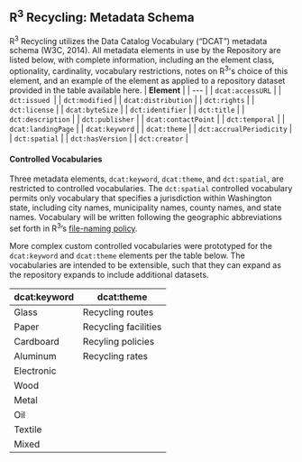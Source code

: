 ## R<sup>3</sup> Recycling: Metadata Schema

R<sup>3</sup> Recycling utilizes the Data Catalog Vocabulary (“DCAT”) metadata schema (W3C, 2014). All metadata elements in use by the Repository are listed below, with complete information, including an the element class, optionality, cardinality, vocabulary restrictions, notes on R<sup>3</sup>'s choice of this element, and an example of the element as applied to a repository dataset provided in the table available here.
| **Element** |
| --- |
| `dcat:accessURL` |
| `dct:issued `|
| `dct:modified` |
| `dcat:distribution` |
| `dct:rights` |
| `dct:license` |
| `dcat:byteSize` |
| `dct:identifier` |
| `dct:title` |
| `dct:description` |
| `dct:publisher` |
| `dcat:contactPoint` |
| `dct:temporal` |
| `dcat:landingPage` |
| `dcat:keyword` |
| `dcat:theme` |
| `dct:accrualPeriodicity` |
| `dct:spatial` |
| `dct:hasVersion` |
| `dct:creator` |

#### Controlled Vocabularies
 
Three metadata elements, `dcat:keyword`, `dcat:theme`, and `dct:spatial`, are restricted to controlled vocabularies. The `dct:spatial` controlled vocabulary permits only vocabulary that specifies a jurisdiction within Washington state, including city names, municipality names, county names, and state names. Vocabulary will be written following the geographic abbreviations set forth in R<sup>3</sup>’s [file-naming policy](../transformation/).

More complex custom controlled vocabularies were prototyped for the `dcat:keyword` and `dcat:theme` elements per the table below. The vocabularies are intended to be extensible, such that they can expand as the repository expands to include additional datasets.

| dcat:keyword | dcat:theme |
| --- | --- |
| Glass | Recycling routes |
| Paper | Recycling facilities |
| Cardboard | Recyling policies |
| Aluminum | Recycling rates |
| Electronic |   |
| Wood |   |
| Metal |   |
| Oil |   |
| Textile |   |
| Mixed |   |
